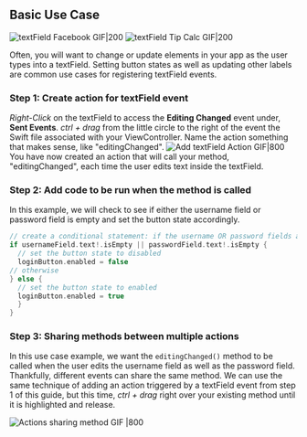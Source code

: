 ## Basic Use Case
![textField Facebook GIF|200](http://i.imgur.com/HnN3gMR.gif) ![textField Tip Calc GIF|200](http://i.imgur.com/QWdgBRT.gif)

Often, you will want to change or update elements in your app as the user types into a textField. Setting button states as well as updating other labels are common use cases for registering textField events.

### Step 1: Create action for textField event

*Right-Click* on the textField to access the **Editing Changed** event under, **Sent Events**. *ctrl + drag* from the little circle to the right of the event the Swift file associated with your ViewController. Name the action something that makes sense, like "editingChanged". 
![Add textField Action GIF|800](http://i.imgur.com/lm48mx1.gif)  
You have now created an action that will call your method, "editingChanged", each time the user edits text inside the textField.

### Step 2: Add code to be run when the method is called

In this example, we will check to see if either the username field or password field is empty and set the button state accordingly.

```Swift
// create a conditional statement: if the username OR password fields are empty than...
if usernameField.text!.isEmpty || passwordField.text!.isEmpty {
  // set the button state to disabled
  loginButton.enabled = false
// otherwise
} else {
  // set the button state to enabled
  loginButton.enabled = true
  }
}
``` 

### Step 3: Sharing methods between multiple actions

In this use case example, we want the ``editingChanged()`` method to be called when the user edits the username field as well as the password field. Thankfully, different events can share the same method. We can use the same technique of adding an action triggered by a textField event from step 1 of this guide, but this time, *ctrl + drag* right over your existing method until it is highlighted and release.

![Actions sharing method GIF |800](http://i.imgur.com/NmniiJ7.gif)  
